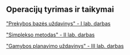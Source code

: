 ## Operacijų tyrimas ir taikymai ##

["Prekybos bazės uždavinys" - I lab. darbas](https://github.com/jgrinaveckis/Operation-Research/blob/1-LD/README.md)

["Simplekso metodas" - II lab. darbas](https://github.com/jgrinaveckis/Operation-Research/blob/2-LD/README.md)

["Gamybos planavimo uždavinys" - III lab. darbas](https://github.com/jgrinaveckis/Operation-Research/blob/3-LD/README.md)
